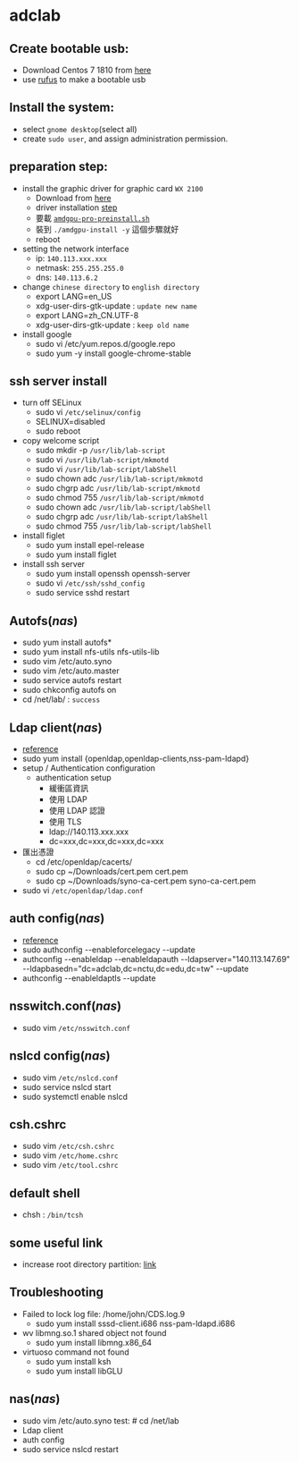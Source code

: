 # adclab

## Create bootable usb:
  - Download Centos 7 1810 from [here](http://centos.cs.nctu.edu.tw/7.6.1810/isos/x86_64/CentOS-7-x86_64-DVD-1810.iso)
  - use [rufus](https://github.com/pbatard/rufus/releases/download/v3.5/rufus-3.5.exe) to make a bootable usb

## Install the system:
  - select `gnome desktop`(select all)
  - create `sudo user`, and assign administration permission.
  
## preparation step:
  - install the graphic driver for graphic card `WX 2100`
    - Download from [here](https://www.amd.com/en/support/kb/release-notes/rn-rad-lin-18-50-unified?fbclid=IwAR08JQ2wFH7q1R56RMYwth0GXeb2yf5A1GzaFg8YXy4k36Vr2UppQkeJAPc)
    - driver installation [step](https://www.amd.com/en/support/kb/release-notes/amdgpu-installation?fbclid=IwAR2NtjI4khr9AIba_e88YGInfTBS70fNDmssxubDpgJCPkv5b_uwpXrrnoY)
    - 要載 [`amdgpu-pro-preinstall.sh`](https://www2.ati.com/drivers/linux/17.50/amdgpu-pro-preinstall.sh)
    - 裝到 `./amdgpu-install -y` 這個步驟就好
    - reboot
  - setting the network interface
    - ip: `140.113.xxx.xxx`
    - netmask: `255.255.255.0`
    - dns: `140.113.6.2`
  - change `chinese directory` to `english directory`
    - export LANG=en_US
    - xdg-user-dirs-gtk-update : `update new name`
    - export LANG=zh_CN.UTF-8
    - xdg-user-dirs-gtk-update : `keep old name`
  - install google
    - sudo vi /etc/yum.repos.d/google.repo
    - sudo yum -y install google-chrome-stable

## ssh server install
  - turn off SELinux
    - sudo vi `/etc/selinux/config`
    - SELINUX=disabled
    - sudo reboot
  - copy welcome script
    - sudo mkdir -p `/usr/lib/lab-script`
    - sudo vi `/usr/lib/lab-script/mkmotd`
    - sudo vi `/usr/lib/lab-script/labShell`
    - sudo chown adc `/usr/lib/lab-script/mkmotd`
    - sudo chgrp adc `/usr/lib/lab-script/mkmotd`
    - sudo chmod 755 `/usr/lib/lab-script/mkmotd`
    - sudo chown adc `/usr/lib/lab-script/labShell`
    - sudo chgrp adc `/usr/lib/lab-script/labShell`
    - sudo chmod 755 `/usr/lib/lab-script/labShell`
  - install figlet
    - sudo yum install epel-release
    - sudo yum install figlet
  - install ssh server
    - sudo yum install openssh openssh-server
    - sudo vi `/etc/ssh/sshd_config`
    - sudo service sshd restart
  
## Autofs(*nas*)
  - sudo yum install autofs*
  - sudo yum install nfs-utils nfs-utils-lib
  - sudo vim /etc/auto.syno
  - sudo vim /etc/auto.master
  - sudo service autofs restart
  - sudo chkconfig autofs on
  - cd /net/lab/ : `success`

## Ldap client(*nas*)
  - [reference](https://sites.google.com/a/cnsrl.cycu.edu.tw/da-shu-bi-ji/qi-ta/liyongsynologynasdangzuoldapnfsserverjianzhibuzhou?fbclid=IwAR3yzTCq-af3e2Hk-3K2pDD0zPnYfakVjHW6uikx318Ky5npqYdSSyl8yFc)
  - sudo yum install {openldap,openldap-clients,nss-pam-ldapd}
  - setup / Authentication configuration
    - authentication setup
      - 緩衝區資訊
      - 使用 LDAP
      - 使用 LDAP 認證
      - 使用 TLS
      - ldap://140.113.xxx.xxx
      - dc=xxx,dc=xxx,dc=xxx,dc=xxx
  - 匯出憑證
    - cd /etc/openldap/cacerts/
    - sudo cp ~/Downloads/cert.pem cert.pem
    - sudo cp ~/Downloads/syno-ca-cert.pem syno-ca-cert.pem
  - sudo vi `/etc/openldap/ldap.conf`

## auth config(*nas*)
  - [reference](https://www.certdepot.net/ldap-client-configuration-authconfig/)
  - sudo authconfig --enableforcelegacy --update
  - authconfig --enableldap --enableldapauth --ldapserver="140.113.147.69" --ldapbasedn="dc=adclab,dc=nctu,dc=edu,dc=tw" --update
  - authconfig --enableldaptls --update
  
## nsswitch.conf(*nas*)
  - sudo vim `/etc/nsswitch.conf`

## nslcd config(*nas*)
  - sudo vim `/etc/nslcd.conf`
  - sudo service nslcd start
  - sudo systemctl enable nslcd
  
## csh.cshrc
  - sudo vim `/etc/csh.cshrc`
  - sudo vim `/etc/home.cshrc`
  - sudo vim `/etc/tool.cshrc`
  
## default shell
  - chsh : `/bin/tcsh`
  
## some useful link  
  - increase root directory partition: [link](https://channing342.blogspot.com/2017/07/centos7-xfs-filesystem-lvm.html?m=1&fbclid=IwAR0Jf19nzEqjdWZy0jx_Cbnf5PEAafGKddeaD58Iy_AWMoaspxBO_Q6rOl4)

##  Troubleshooting 
  - Failed to lock log file: /home/john/CDS.log.9
    - sudo yum install sssd-client.i686 nss-pam-ldapd.i686
  - wv libmng.so.1 shared object not found
    - sudo yum install libmng.x86_64
  - virtuoso command not found
    - sudo yum install ksh
    - sudo yum install libGLU
##  nas(*nas*)
  - sudo vim /etc/auto.syno   test: # cd /net/lab
  - Ldap client
  - auth config
  - sudo service nslcd restart
